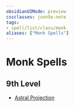 ```yaml
---
obsidianUIMode: preview
cssclasses: json5e-note
tags:
- spell/list/class/monk
aliases: ["Monk Spells"]
---
```

# Monk Spells

## 9th Level

- [Astral Projection](astral-projection-xphb.md "XPHB")